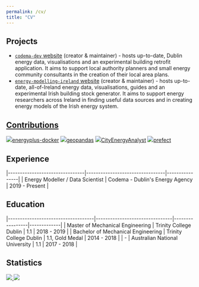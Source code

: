 ```yaml
---
permalink: /cv/
title: "CV"
---
```


## Projects

- [`codema-dev` website](/blog/codema-dev-website/) (creator & maintainer) - hosts up-to-date, Dublin energy data, visualisations and an experimental building retrofit application.  It aims to support local authority planners and small energy community consultants in the creation of their local area plans.
- [`energy-modelling-ireland` website](/blog/energy-modelling-ireland-website/) (creator & maintainer) - hosts up-to-date, all-of-Ireland energy data, visualisations, guides and an experimental Irish building stock generator.  It aims to support energy researchers across Ireland in finding useful data sources and in creating energy models of the Irish energy system.

## [Contributions](/contributions/)

<img src="https://avatars.githubusercontent.com/u/1906800?s=30&v=4">[energyplus-docker](https://github.com/NREL/energyplus-docker/issues?q=rdmolony)
<img src="https://avatars.githubusercontent.com/u/8130715?s=30&v=4">[geopandas](https://github.com/geopandas/geopandas/issues?q=rdmolony)
<img src="https://avatars.githubusercontent.com/u/8478952?s=30&v=4">[CityEnergyAnalyst](https://github.com/architecture-building-systems/CityEnergyAnalyst/issues?q=rdmolony)
<img src="https://avatars.githubusercontent.com/u/39270919?s=30&v=4">[prefect](https://github.com/PrefectHQ/prefect/issues?q=rdmolony)

## Experience

|--------------------------------|---------------------------------|----------------|
| Energy Modeller / Data Scientist | Codema - Dublin's Energy Agency | 2019 - Present |

## Education

|------------------------------------|--------------------------------|-----------------|-------------|
| Master of Mechanical Engineering   | Trinity College Dublin         | 1.1             | 2018 - 2019 |
| Bachelor of Mechanical Engineering | Trinity College Dublin         | 1.1, Gold Medal | 2014 - 2018 |
| -                                  | Australian National University | 1.1             | 2017 - 2018 |

## Statistics

<a href="https://github.com/rdmolony">
    <img src="https://github-readme-stats.vercel.app/api?username=rdmolony&show_icons=true&include_all_commits=true&hide=stars">
</a>
<a href="https://github.com/rdmolony">
    <img src="https://github-readme-stats.vercel.app/api/top-langs/?username=rdmolony&show_icons=true">
</a>